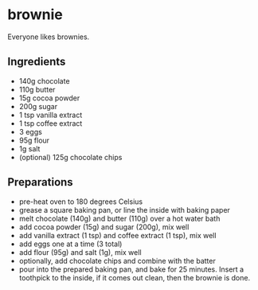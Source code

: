# brownie

Everyone likes brownies.


## Ingredients

- 140g chocolate
- 110g butter
- 15g cocoa powder
- 200g sugar
- 1 tsp vanilla extract
- 1 tsp coffee extract
- 3 eggs
- 95g flour
- 1g salt
- (optional) 125g chocolate chips


## Preparations

- pre-heat oven to 180 degrees Celsius
- grease a square baking pan, or line the inside with baking paper
- melt chocolate (140g) and butter (110g) over a hot water bath
- add cocoa powder (15g) and sugar (200g), mix well
- add vanilla extract (1 tsp) and coffee extract (1 tsp), mix well
- add eggs one at a time (3 total)
- add flour (95g) and salt (1g), mix well
- optionally, add chocolate chips and combine with the batter
- pour into the prepared baking pan, and bake for 25 minutes. Insert a toothpick to the inside, if it comes out clean, then the brownie is done.
